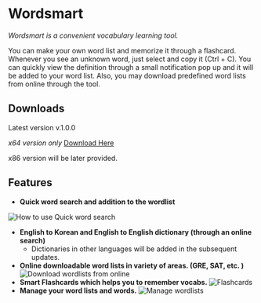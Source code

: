 # Wordsmart
*Wordsmart is a convenient vocabulary learning tool.*

You can make your own word list
and memorize it through a flashcard. Whenever you see an unknown word, just select and copy 
it (Ctrl + C). You can quickly view the definition through a small notification pop up
and it will be added to your word list. Also, you may download predefined word lists from
online through the tool.

## Downloads

Latest version v.1.0.0

*x64 version only*
[Download Here](https://github.com/kev0960/Wordsmart/raw/master/Wordsmart/WordsmartSetup/bin/Release/WordsmartSetup.msi)

x86 version will be later provided.
## Features

* **Quick word search and addition to the wordlist**

![How to use Quick word search](https://dl.dropboxusercontent.com/s/kx0w1uisxnxcu3m/wordsmart%20usage.gif?dl=0)
* **English to Korean and English to English dictionary (through an online search)**
	* Dictionaries in other languages will be added in the subsequent updates.    
* **Online downloadable word lists in variety of areas. (GRE, SAT, etc. )**
![Download wordlists from online](https://dl.dropboxusercontent.com/s/szm62219yvfskpl/wordsmart%20fetch%20words.gif?dl=0)
* **Smart Flashcards which helps you to remember vocabs.**
![Flashcards](https://dl.dropboxusercontent.com/s/6c9q36656tctag6/flashcards.gif?dl=0)
* **Manage your word lists and words.**
![Manage wordlists](https://dl.dropboxusercontent.com/s/5ul2v4kxyjutp0y/merge.gif?dl=0)
